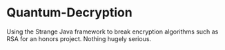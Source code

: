 # Quantum-Decryption
Using the Strange Java framework to break encryption algorithms such as RSA for an honors project. Nothing hugely serious.
